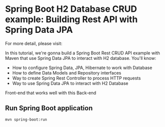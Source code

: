# Spring Boot H2 Database CRUD example: Building Rest API with Spring Data JPA

For more detail, please visit:

In this tutorial, we're gonna build a Spring Boot Rest CRUD API example with Maven that use Spring Data JPA to interact with H2 database. You'll know:

- How to configure Spring Data, JPA, Hibernate to work with Database
- How to define Data Models and Repository interfaces
- Way to create Spring Rest Controller to process HTTP requests
- Way to use Spring Data JPA to interact with H2 Database

Front-end that works well with this Back-end

>

## Run Spring Boot application

```
mvn spring-boot:run
```
